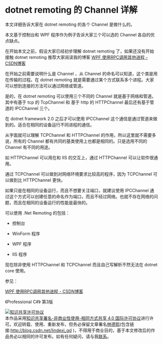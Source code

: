 # dotnet remoting 的 Channel 详解

本文详细告诉大家在 dotnet remoting 的各个 Channel 是做什么的。

<!--more-->
<!-- CreateTime:2020/3/5 9:26:16 -->

<!-- csdn -->

<!-- 草稿 -->

<!-- 标签：remoting，WPF,dotnetremoting,rpc,多进程 -->

本文基于控制台和 WPF 程序作为例子告诉大家三个可以选的 Channel 各自的优点缺点。

在开始本文之前，假设大家已经初步理解 dotnet remoting 了，如果还没有开始接触 dotnet remoting 推荐大家阅读我的博客 [WPF 使用RPC调用其他进程 - CSDN博客](https://blog.csdn.net/lindexi_gd/article/details/80373135 )

在开始之前需要说明什么是 Channel ，从 Channel 的命名可以知道，这个类是用在传输的过程。在 dotnet remoting 就是需要通过某个方式联系多个进程。大家可以想到连接的方法可以通过网络或管道。

是的，在 dotnet remoting 可以使用三个不同的 Channel 就是基于网络和管道。其中有基于 tcp 的 TcpChannel 和 基于 http 的 HTTPChannel 最后还有基于管道的 IPCChannel 三个。

在 dotnet framework 2.0 之后才可以使用 IPCChannel 这个通信是通过管道来做到的。适合在相同的设备运行不同进程的通信。

从字面就可以理解 TCPChannel 和 HTTPChannel 的作用，所以这里就不需要多说，所有的 Channel 都有共同的基类使用上也都是相同的。只是选用不同的 Channel 有不同的用途。

如 HTTPChannel 可以用在和 IIS 的交互上，通过 HTTPChannel 可以让软件很通用。

通过 TCPChannel 可以做到对网络环境要求比较高的程序，因为 TCPChannel 可以做到比 HTTPChannel 更快。

如果只是在相同的设备运行，而且不想要关注端口，就建议使用 IPCChannel 通过这个方式可以创建任意的命名作为端口，而且不经过网络。也就不存在网络的问题，而且在相同的设备运行的性能是最快的。

可以使用 .Net Remoting 的包括：

 - 控制台

 - WinForm 程序

 - WPF 程序

 - IIS 程序

现在除非使用 HTTPChannel 和 TCPChannel 而且自己写解析不然无法在 dotnet core 使用。


参见：

[WPF 使用RPC调用其他进程 - CSDN博客](https://blog.csdn.net/lindexi_gd/article/details/80373135 )

《Professional C#》 第3版

<a rel="license" href="http://creativecommons.org/licenses/by-nc-sa/4.0/"><img alt="知识共享许可协议" style="border-width:0" src="https://licensebuttons.net/l/by-nc-sa/4.0/88x31.png" /></a><br />本作品采用<a rel="license" href="http://creativecommons.org/licenses/by-nc-sa/4.0/">知识共享署名-非商业性使用-相同方式共享 4.0 国际许可协议</a>进行许可。欢迎转载、使用、重新发布，但务必保留文章署名[林德熙](http://blog.csdn.net/lindexi_gd)(包含链接:http://blog.csdn.net/lindexi_gd )，不得用于商业目的，基于本文修改后的作品务必以相同的许可发布。如有任何疑问，请与我[联系](mailto:lindexi_gd@163.com)。
